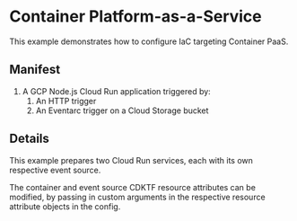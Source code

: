 # Container Platform-as-a-Service

This example demonstrates how to configure IaC targeting Container PaaS.

## Manifest

1. A GCP Node.js Cloud Run application triggered by:
    1. An HTTP trigger
    1. An Eventarc trigger on a Cloud Storage bucket

## Details

This example prepares two Cloud Run services, each with its own respective event source.

The container and event source CDKTF resource attributes can be modified, by passing in custom arguments in the respective resource attribute objects in the config.
